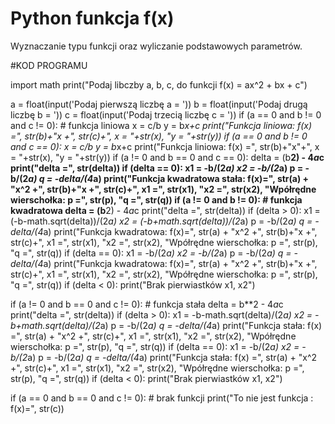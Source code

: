 # Python funkcja f(x)
Wyznaczanie typu funkcji oraz wyliczanie podstawowych parametrów.

#KOD PROGRAMU

import math
print("Podaj libczby a, b, c, do funkcji f(x) = ax^2 + bx + c")

a = float(input('Podaj pierwszą liczbę a = '))
b = float(input('Podaj drugą liczbę b = '))
c = float(input('Podaj trzecią liczbę c = '))
if (a == 0 and b != 0 and c != 0):  # funkcja liniowa
    x = c/b
    y = b*x+c
    print("Funkcja liniowa: f(x) =", str(b)+"x +",
          str(c)+", x = "+str(x), "y = "+str(y))
if (a == 0 and b != 0 and c == 0):
    x = c/b
    y = b*x+c
    print("Funkcja liniowa: f(x) =", str(b)+"x"+", x = "+str(x), "y = "+str(y))
if (a != 0 and b == 0 and c == 0):
    delta = (b**2) - 4*a*c
    print("delta =", str(delta))
    if (delta == 0):
        x1 = -b/(2*a)
        x2 = -b/(2*a)
        p = -b/(2*a)
        q = -delta/(4*a)
        print("Funkcja kwadratowa stała: f(x)=", str(a) +
              "x^2 +", str(b)+"x +", str(c)+", x1 =", str(x1), "x2 =", str(x2), "Wpółrędne wierschołka: p =", str(p), "q =", str(q))
if (a != 0 and b != 0):  # funkcja kwadratowa
    delta = (b**2) - 4*a*c
    print("delta =", str(delta))
    if (delta > 0):
        x1 = (-b-math.sqrt(delta))/(2*a)
        x2 = (-b+math.sqrt(delta))/(2*a)
        p = -b/(2*a)
        q = -delta/(4*a)
        print("Funkcja kwadratowa: f(x)=", str(a) +
              "x^2 +", str(b)+"x +", str(c)+", x1 =", str(x1), "x2 =", str(x2), "Wpółrędne wierschołka: p =", str(p), "q =", str(q))
    if (delta == 0):
        x1 = -b/(2*a)
        x2 = -b/(2*a)
        p = -b/(2*a)
        q = -delta/(4*a)
        print("Funkcja kwadratowa: f(x)=", str(a) +
              "x^2 +", str(b)+"x +", str(c)+", x1 =", str(x1), "x2 =", str(x2), "Wpółrędne wierschołka: p =", str(p), "q =", str(q))
    if (delta < 0):
        print("Brak pierwiastków x1, x2")

if (a != 0 and b == 0 and c != 0):  # funkcja stała
    delta = b**2 - 4*a*c
    print("delta =", str(delta))
    if (delta > 0):
        x1 = -b-math.sqrt(delta)/(2*a)
        x2 = -b+math.sqrt(delta)/(2*a)
        p = -b/(2*a)
        q = -delta/(4*a)
        print("Funkcja stała: f(x) =", str(a) + "x^2 +", str(c)+", x1 =", str(x1),
              "x2 =", str(x2), "Wpółrędne wierschołka: p =", str(p), "q =", str(q))
    if (delta == 0):
        x1 = -b/(2*a)
        x2 = -b/(2*a)
        p = -b/(2*a)
        q = -delta/(4*a)
        print("Funkcja stała: f(x) =", str(a) + "x^2 +", str(c)+", x1 =", str(x1),
              "x2 =", str(x2), "Wpółrędne wierschołka: p =", str(p), "q =", str(q))
    if (delta < 0):
        print("Brak pierwiastków x1, x2")

if (a == 0 and b == 0 and c != 0):  # brak funkcji
    print("To nie jest funkcja : f(x)=", str(c))

